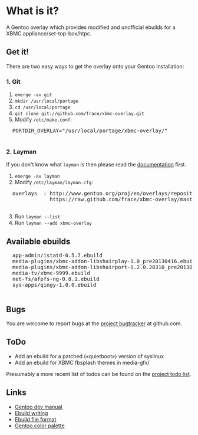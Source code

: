 What is it?
============
A Gentoo overlay which provides modified and unofficial ebuilds
for a XBMC appliance/set-top-box/htpc.

Get it!
------
There are two easy ways to get the overlay onto your Gentoo installation:

### 1. Git
1. `emerge -av git`
2. `mkdir /usr/local/portage`
3. `cd /usr/local/portage`
4. `git clone git://github.com/frace/xbmc-overlay.git`
5. Modify `/etc/make.conf`:

  <pre>
  PORTDIR_OVERLAY="/usr/local/portage/xbmc-overlay/"
  </pre>

### 2. Layman
If you don't know what `layman` is then please read the [documentation][docs-layman] first.


1. `emerge -av layman`
2. Modify `/etc/layman/layman.cfg`:

  <pre>
  overlays  : http://www.gentoo.org/proj/en/overlays/repositories.xml
              https://raw.github.com/frace/xbmc-overlay/master/repositories.xml
  </pre>

3. Run `layman --list`
4. Run `layman --add xbmc-overlay`

[docs-layman]: http://www.gentoo.org/proj/en/overlays/userguide.xml

Available ebuilds
-----------------

  <pre>
  app-admin/istatd-0.5.7.ebuild
  media-plugins/xbmc-addon-libshairplay-1.0_pre20130416.ebuild
  media-plugins/xbmc-addon-libshairport-1.2.0.20310_pre20130221.ebuild
  media-tv/xbmc-9999.ebuild
  net-fs/afpfs-ng-0.8.1.ebuild
  sys-apps/qingy-1.0.0.ebuild
  </pre>

Bugs
----
You are welcome to report bugs at the [project bugtracker][project-bugtracker] at github.com.

[project-bugtracker]: https://github.com/frace/xbmc-overlay/issues

ToDo
-----
- Add an ebuild for a patched («quietboot») version of syslinux
- Add an ebuild for XBMC fbsplash themes in media-gfx/

Presumably a more recent list of todos can be found on the [project todo list][project-todo].

[project-todo]: https://github.com/frace/xbmc-overlay/issues?labels=todo

Links
-----
- [Gentoo dev manual][docs-devmanual]
- [Ebuild writing][docs-devmanual-ebuild]
- [Ebuild file format][docs-devmanual-ebuild-format]
- [Gentoo color palette][docs-gentoo-colors]

[docs-devmanual]: https://devmanual.gentoo.org
[docs-devmanual-ebuild]: https://devmanual.gentoo.org/ebuild-writing
[docs-devmanual-ebuild-format]: https://devmanual.gentoo.org/ebuild-writing/file-format
[docs-gentoo-colors]: https://www.gentoo.org/proj/en/desktop/artwork/colors.xml
